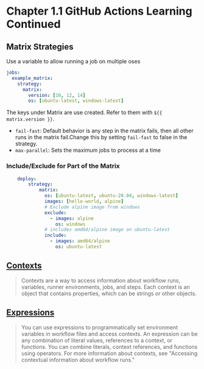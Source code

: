 # Chapter 1.1 GitHub Actions Learning Continued 

## Matrix Strategies 

Use a variable to allow running a job on multiple oses 

```yaml
jobs:
  example_matrix:
    strategy:
      matrix:
        version: [10, 12, 14]
        os: [ubuntu-latest, windows-latest]
```

The keys under Matrix are use created. Refer to them with `${{ matrix.version }}`.

- `fail-fast`: Default behavior is any step in the matrix fails, then all other runs in the matrix fail.Change this by setting `fail-fast` to false in the strategy. 
- `max-parallel`: Sets the maximum jobs to process at a time

### Include/Exclude for Part of the Matrix 

```yaml
    deploy:
        strategy: 
            matrix: 
              os: [ubuntu-latest, ubuntu-20.04, windows-latest]
              images: [hello-world, alpine]
              # Exclude alpine image from windows 
              exclude: 
                - images: alpine 
                  os: windows 
              # includes amd64/alpine image on ubuntu-latest
              include:
                - images: amd64/alpine
                  os: ubuntu-latest                  
```

## [Contexts](https://docs.github.com/en/actions/writing-workflows/choosing-what-your-workflow-does/accessing-contextual-information-about-workflow-runs) 

> Contexts are a way to access information about workflow runs, variables, runner environments, jobs, and steps. Each context is an object that contains properties, which can be strings or other objects. 

## [Expressions](https://docs.github.com/en/actions/writing-workflows/choosing-what-your-workflow-does/evaluate-expressions-in-workflows-and-actions)

> You can use expressions to programmatically set environment variables in workflow files and access contexts. An expression can be any combination of literal values, references to a context, or functions. You can combine literals, context references, and functions using operators. For more information about contexts, see "Accessing contextual information about workflow runs."


